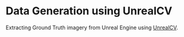 # Data Generation using UnrealCV

Extracting Ground Truth imagery from Unreal Engine using [UnrealCV](https://github.com/unrealcv).